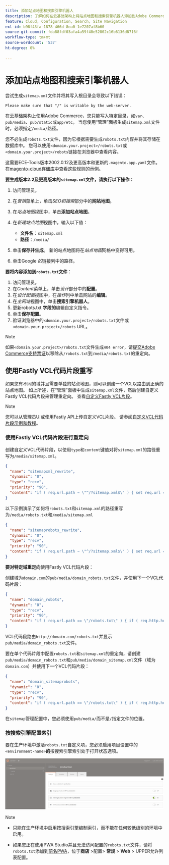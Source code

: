 ```yaml
---
title: 添加站点地图和搜索引擎机器人
description: 了解如何在云基础架构上将站点地图和搜索引擎机器人添加到Adobe Commerce。
feature: Cloud, Configuration, Search, Site Navigation
exl-id: b98f43fa-1878-466d-8ea0-1e7207af8b60
source-git-commit: fda88fdf03afa4a59f40e52802c16b6136d8716f
workflow-type: tm+mt
source-wordcount: '537'
ht-degree: 0%

---
```


# 添加站点地图和搜索引擎机器人

尝试生成`sitemap.xml`文件并将其写入根目录会导致以下错误：

```
Please make sure that "/" is writable by the web-server.
```

在云基础架构上使用Adobe Commerce，您只能写入特定目录，如`var`、`pub/media`、`pub/static`或`app/etc`。 当您使用“管理”面板生成`sitemap.xml`文件时，必须指定`/media/`路径。

您不必生成`robots.txt`文件，因为它根据需要生成`robots.txt`内容并将其存储在数据库中。 您可以使用`<domain.your.project>/robots.txt`或`<domain.your.project>/robots`链接在浏览器中查看内容。

这需要ECE-Tools版本2002.0.12及更高版本和更新的`.magento.app.yaml`文件。 在[magento-cloud存储库](https://github.com/magento/magento-cloud/blob/master/.magento.app.yaml#L43-L49)中查看这些规则的示例。

**要生成版本2.2及更高版本的`sitemap.xml`文件，请执行以下操作：**

1. 访问管理员。
1. 在&#x200B;_营销_&#x200B;菜单上，单击&#x200B;_SEO和搜索_&#x200B;部分中的&#x200B;**网站地图**。
1. 在&#x200B;_站点地图_&#x200B;视图中，单击&#x200B;**添加站点地图**。
1. 在&#x200B;_新建站点地图_&#x200B;视图中，输入以下值：

   - **文件名**：`sitemap.xml`
   - **路径**：`/media/`

1. 单击&#x200B;**保存并生成**。 新的站点地图将在&#x200B;_站点地图_&#x200B;网格中变得可用。
1. 单击Google _的_&#x200B;链接列中的路径。

**要将内容添加到`robots.txt`文件**：

1. 访问管理员。
1. 在&#x200B;_Content_&#x200B;菜单上，单击&#x200B;_设计_&#x200B;部分中的&#x200B;**配置**。
1. 在&#x200B;_设计配置_&#x200B;视图中，在&#x200B;_操作_&#x200B;列中单击网站的&#x200B;**编辑**。
1. 在&#x200B;_主网站_&#x200B;视图中，单击&#x200B;**搜索引擎机器人**。
1. 更新robots.txt **字段的**&#x200B;编辑自定义指令。
1. 单击&#x200B;**保存配置**。
1. 验证浏览器中的`<domain.your.project>/robots.txt`文件或`<domain.your.project>/robots` URL。

>[!NOTE]
>
>如果`<domain.your.project>/robots.txt`文件生成`404 error`，请[提交Adobe Commerce支持票证](https://experienceleague.adobe.com/docs/commerce-knowledge-base/kb/help-center-guide/magento-help-center-user-guide.html#submit-ticket)以移除从`/robots.txt`到`/media/robots.txt`的重定向。

## 使用Fastly VCL代码片段重写

如果您有不同的域并且需要单独的站点地图，则可以创建一个VCL以路由到正确的站点地图。 如上所述，在“管理”面板中生成`sitemap.xml`文件，然后创建自定义Fastly VCL代码片段来管理重定向。 查看[自定义Fastly VCL片段](../cdn/fastly-vcl-custom-snippets.md)。

>[!NOTE]
>
> 您可以从管理员UI或使用Fastly API上传自定义VCL片段。 请参阅[自定义VCL代码片段示例和教程](../cdn/fastly-vcl-custom-snippets.md#example-vcl-snippet-code)。

### 使用Fastly VCL代码片段进行重定向

创建自定义VCL代码片段，以使用`type`和`content`键值对将`sitemap.xml`的路径重写为`/media/sitemap.xml`。

```json
{
  "name": "sitemapxml_rewrite",
  "dynamic": "0",
  "type": "recv",
  "priority": "90",
  "content": "if ( req.url.path ~ \"^/?sitemap.xml$\" ) { set req.url = \"/media/sitemap.xml\"; }"
}
```

以下示例演示了如何将`robots.txt`和`sitemap.xml`的路径重写为`/media/robots.txt`和`/media/sitemap.xml`

```json
{
  "name": "sitemaprobots_rewrite",
  "dynamic": "0",
  "type": "recv",
  "priority": "90",
  "content": "if ( req.url.path ~ \"^/?sitemap.xml$\" ) { set req.url = \"/media/sitemap.xml\"; } else if (req.url.path ~ \"^/?robots.txt$\") { set req.url = \"/media/robots.txt\";}"
}
```

**要对特定域重定向**&#x200B;使用Fastly VCL代码片段：

创建域为`domain.com`的`pub/media/domain_robots.txt`文件，并使用下一个VCL代码片段：

```json
{
  "name": "domain_robots",
  "dynamic": "0",
  "type": "recv",
  "priority": "90",
  "content": "if ( req.url.path == \"/robots.txt\" ) { if ( req.http.host ~ \"(domain).com$\" ) { set req.url = \"/media/\" re.group.1 \"_robots.txt\"; }}"
}
```

VCL代码段路由`http://domain.com/robots.txt`并显示`pub/media/domain_robots.txt`文件。

要在单个代码片段中配置`robots.txt`和`sitemap.xml`的重定向，请创建`pub/media/domain_robots.txt`和`pub/media/domain_sitemap.xml`文件（域为`domain.com`）并使用下一个VCL代码片段：

```json
{
  "name": "domain_sitemaprobots",
  "dynamic": "0",
  "type": "recv",
  "priority": "90",
  "content": "if ( req.url.path == \"/robots.txt\" ) { if ( req.http.host ~ \"(domain).com$\" ) { set req.url = \"/media/\" re.group.1 \"_robots.txt\"; }} else if ( req.url.path == \"/sitemap.xml\" ) { if ( req.http.host ~ \"(domain).com$\" ) {  set req.url = \"/media/\" re.group.1 \"_sitemap.xml\"; }}"
}
```

在`sitemap`管理配置中，您必须使用`pub/media/`而不是`/`指定文件的位置。

### 按搜索引擎配置索引

要在生产环境中激活`robots.txt`自定义项，您必须启用项目设置中的&#x200B;`<environment-name>`**的**&#x200B;按搜索引擎索引处于打开状态选项。

![使用[!DNL Cloud Console]管理环境](../../assets/robots-indexing-by-search-engine.png)

>[!NOTE]
>
>- 只能在生产环境中启用按搜索引擎编制索引，而不能在任何较低级别的环境中启用。
>
>- 如果您正在使用PWA Studio并且无法访问配置的`robots.txt`文件，请将`robots.txt`添加到[前名PWA](https://github.com/magento/magento2-upward-connector#front-name-allowlist)，位于&#x200B;**商店** >配置> **常规** > **Web** > UPPER允许列表配置。
